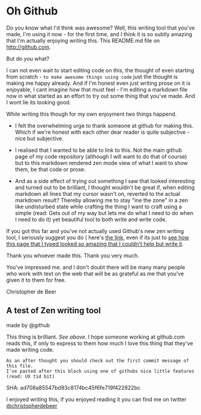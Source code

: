 Oh Github
=========

Do you know what I'd think was awesome? Well, this writing tool that you've made, I'm using it now - for the first time, and I think it is so subtly amazing that I'm actually enjoying writing this. This README.md file on http://github.com. 

But do you what? 

I can not even wait to start editing code on this, the thought of even starting from scratch  - `to make awesome things using code` just the thought  is making me happy already. And if I'm honest even just writing prose on it is enjoyable, I cant imagine how that must feel - I'm editing a markdown file now in what started as an effort to try out some thing that you've made. And I wont lie its looking good. 

While writing this though for my own enjoyment two things happend. 

* I felt the overwhelming urge to thank someone at github for making this. Which if we're honest with each other dear reader is quite subjective - nice but subjective.

* I realised that I wanted to be able to link to this. Not the main github page of my code repository (although I will want to do that of course) but to this markdown rendered zen mode view of what I want to show them, be that code or prose.

* And as a side effect of trying out something I saw that looked interesting and turned out to be brilliant, I thought wouldn't be great if, when editing markdown all lines that my cursor wasn't on, reverted to the actual markdown result?
Thereby allowing me to stay "ine the zone" in a zen like undisturbed state while crafting the thing I want to craft using a simple (read: Gets out of my way but lets me do what I need to do when I need to do it) yet beautiful tool to both write and write code.

If you got this far and you've not actually used Github's new zen writing tool, I seriously suggest you do ( here's [the link](https://github.com/blog/1379-zen-writing-mode), even if its just to [see how this page that I typed looked so amazing that I couldn't help but write it](https://github.com/christopherdebeer/zen/blob/master/README.md).

Thank you whoever made this. Thank you very much.

You've impressed me. and I don't doubt there will be many many people who work with text on the web that will be as grateful as me that you've given it to them for free.



Christopher de Beer


A test of Zen writing tool 
--------------------------
made by @github

This thing is brilliant. _See above_. I hope someone working at github.com reads this, if only to express to them how much I love this thing that they've made writing code.

    As an after thought you should check out the first commit message of this file. 
    I've pasted after this block using one of githubs nice little features (read: UX tid bit)

SHA: ad708a85547bd93c8174bc45f6fe719f422822bc

I enjoyed writing this, if you enjoyed reading it you can find me on twitter [@christopherdebeer](http://twitter.com/christopherdb)

